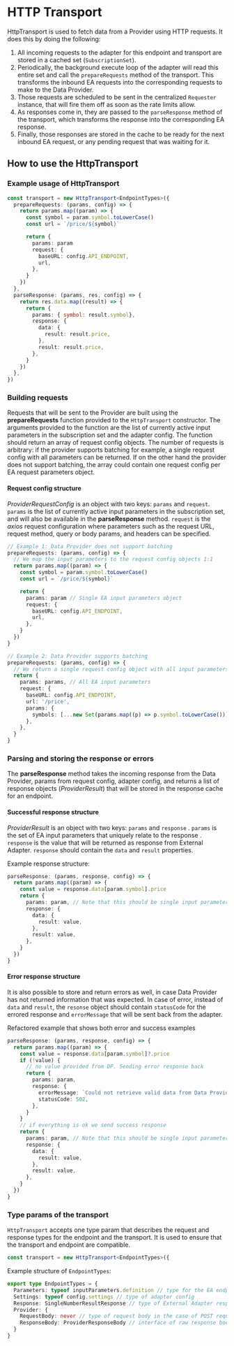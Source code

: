 # HTTP Transport

HttpTransport is used to fetch data from a Provider using HTTP requests. It does this by doing the following:

1. All incoming requests to the adapter for this endpoint and transport are stored in a cached set (`SubscriptionSet`).
1. Periodically, the background execute loop of the adapter will read this entire set and call the `prepareRequests` method of the transport. This transforms the inbound EA requests into the corresponding requests to make to the Data Provider.
1. Those requests are scheduled to be sent in the centralized `Requester` instance, that will fire them off as soon as the rate limits allow.
1. As responses come in, they are passed to the `parseResponse` method of the transport, which transforms the response into the corresponding EA response.
1. Finally, those responses are stored in the cache to be ready for the next inbound EA request, or any pending request that was waiting for it.

## How to use the HttpTransport

### Example usage of HttpTransport

```typescript
const transport = new HttpTransport<EndpointTypes>({
  prepareRequests: (params, config) => {
    return params.map((param) => {
      const symbol = param.symbol.toLowerCase()
      const url = `/price/${symbol}`

      return {
        params: param
		request: {
          baseURL: config.API_ENDPOINT,
          url,
        },
      }
    })
  },
  parseResponse: (params, res, config) => {
    return res.data.map((result) => {
      return {
        params: { symbol: result.symbol},
        response: {
          data: {
            result: result.price,
          },
          result: result.price,
        },
      }
    })
  },
})
```

### Building requests

Requests that will be sent to the Provider are built using the **prepareRequests** function provided to the `HttpTransport` constructor. The arguments provided to the function are the list of currently active input parameters in the subscription set and the adapter config. The function should return an array of request config objects. The number of requests is arbitrary: if the provider supports batching for example, a single request config with all parameters can be returned. If on the other hand the provider does not support batching, the array could contain one request config per EA request parameters object.

#### Request config structure

_ProviderRequestConfig_ is an object with two keys: `params` and `request`. `params` is the list of currently active input parameters in the subscription set, and will also be available in the **parseResponse** method. `request` is the _axios_ request configuration where parameters such as the request URL, request method, query or body params, and headers can be specified.

```typescript
// Example 1: Data Provider does not support batching
prepareRequests: (params, config) => {
  // We map the input parameters to the request config objects 1:1
  return params.map((param) => {
    const symbol = param.symbol.toLowerCase()
    const url = `/price/${symbol}`

    return {
      params: param // Single EA input parameters object
      request: {
        baseURL: config.API_ENDPOINT,
        url,
      },
    }
  })
}

// Example 2: Data Provider supports batching
prepareRequests: (params, config) => {
  // We return a single request config object with all input parameters
  return {
    params: params, // All EA input parameters
    request: {
      baseURL: config.API_ENDPOINT,
      url: '/price',
      params: {
        symbols: [...new Set(params.map((p) => p.symbol.toLowerCase()))].join(','),
      },
    },
  }
}
```

### Parsing and storing the response or errors

The **parseResponse** method takes the incoming response from the Data Provider, params from request config, adapter config, and returns a list of response objects (_ProviderResult_) that will be stored in the response cache for an endpoint.

#### Successful response structure

_ProviderResult_ is an object with two keys: `params` and `response` . `params` is the set of EA input parameters that uniquely relate to the response . `response` is the value that will be returned as response from External Adapter. `response` should contain the `data` and `result` properties.

Example response structure:

```typescript
parseResponse: (params, response, config) => {
  return params.map((param) => {
    const value = response.data[param.symbol].price
    return {
      params: param, // Note that this should be single input parameter, not the params array above
      response: {
        data: {
          result: value,
        },
        result: value,
      },
    }
  })
}
```

#### Error response structure

It is also possible to store and return errors as well, in case Data Provider has not returned information that was expected. In case of error, instead of `data` and `result`, the `resonse` object should contain `statusCode` for the errored response and `errorMessage` that will be sent back from the adapter.

Refactored example that shows both error and success examples

```typescript
parseResponse: (params, response, config) => {
  return params.map((param) => {
    const value = response.data[param.symbol]?.price
    if (!value) {
      // no value provided from DP. Sending error response back
      return {
        params: param,
        response: {
          errorMessage: `Could not retrieve valid data from Data Provider for symbol ${param.symbol}`,
          statusCode: 502,
        },
      }
    }
    // if everything is ok we send success response
    return {
      params: param, // Note that this should be single input parameter, not the params array above
      response: {
        data: {
          result: value,
        },
        result: value,
      },
    }
  })
}
```

### Type params of the transport

`HttpTransport` accepts one type param that describes the request and response types for the endpoint and the transport. It is used to ensure that the transport and endpoint are compatible.

```typescript
const transport = new HttpTransport<EndpointTypes>({
```

Example structure of `EndpointTypes`:

```typescript
export type EndpointTypes = {
  Parameters: typeof inputParameters.definition // type for the EA endpoint input parameters
  Settings: typeof config.settings // type of adapter config
  Response: SingleNumberResultResponse // type of External Adapter response. `SingleNumberResultResponse` is a built in type that indicates that both `data` and `result` are numbers
  Provider: {
    RequestBody: never // type of request body in the case of POST requests. This is usually `never` for GET requests, and is *not* the same as query params
    ResponseBody: ProviderResponseBody // interface of raw response body from Data Provider
  }
}
```
